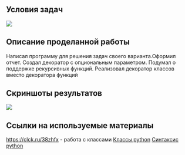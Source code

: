 ## Условия задач
![](https://i.imgur.com/UZNAO8x.png)
## Описание проделанной работы
Написал программу для решения задач своего варианта.Оформил отчет. Создал декоратор с опциональным параметром. Подумал о поддержке рекурсивных функций. Реализовал декоратор классов вместо декоратора функций
## Скриншоты результатов
![](https://i.imgur.com/yGq3S0U.png)
## Ссылки на используемые материалы
<https://clck.ru/38zhfx> - работа с классами
[Классы python](https://docs.python.org/3/tutorial/classes.html)
[Cинтаксис python](https://bookflow.ru/bazovyj-sintaksis-yazyka-python/)